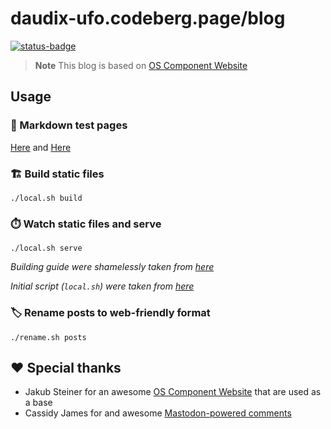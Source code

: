 # daudix-ufo.codeberg.page/blog

[![status-badge](https://ci.codeberg.org/api/badges/12428/status.svg)](https://ci.codeberg.org/repos/12428)

> **Note**
> This blog is based on [OS Component Website](https://jimmac.github.io/os-component-website)

## Usage

### 🧪️ Markdown test pages

[Here](https://daudix-ufo.codeberg.page/blog/markdown)
and
[Here](https://daudix-ufo.codeberg.page/blog/markdown-page)

### 🏗️ Build static files

```shell
./local.sh build
```

### ⏱️ Watch static files and serve

```shell
./local.sh serve
```

_Building guide were shamelessly taken from [here](https://talk.jekyllrb.com/t/local-testing-of-existing-github-jekyll-site/7459/4)_

_Initial script (`local.sh`) were taken from [here](https://kuros.in/docker/docker-jekyll-container-to-serve-locally)_

### 🏷️ Rename posts to web-friendly format

```shell
./rename.sh posts
```

## ❤️ Special thanks

- Jakub Steiner for an awesome [OS Component Website](https://jimmac.github.io/os-component-website) that are used as a base
- Cassidy James for and awesome [Mastodon-powered comments](https://cassidyjames.com/blog/fediverse-blog-comments-mastodon)